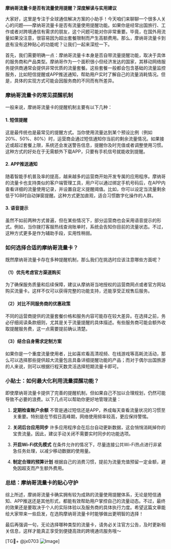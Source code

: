 **摩纳哥流量卡是否有流量使用提醒？深度解读与实用建议**

大家好，这里是专注于全球通信解决方案的小助手！今天咱们来聊聊一个很多人关心的问题——摩纳哥流量卡是否有流量使用提醒功能。如果你是经常出国旅行、工作或者对跨境通信有需求的朋友，这个问题可能对你非常重要。毕竟，在国外用流量如果没注意，很容易因为超出套餐限制而产生高额费用。那么，摩纳哥流量卡到底有没有这种贴心的功能呢？让我们一起来深挖一下。

首先，我们需要明确一点：摩纳哥流量卡本身是否自带流量提醒功能，取决于具体的服务商和产品类型。摩纳哥作为一个面积很小但经济发达的国家，其移动网络服务提供商通常会提供非常优质的流量套餐。这些套餐一般都会包含基础的流量监控服务，比如短信提醒或APP推送通知，帮助用户实时了解自己的流量消耗情况。但是，具体的实现方式可能会因服务商的不同而有所差异。

### **摩纳哥流量卡的常见提醒机制**
一般来说，摩纳哥流量卡的提醒机制主要有以下几种：

#### 1. **短信提醒**
这是最传统也是最常见的提醒方式。当你使用流量达到某个预设比例（例如20%、50%、80%）时，运营商会通过短信通知你当前的剩余流量情况。如果接近或超过套餐上限，系统还会发送警告信息，提醒你及时充值或者调整使用习惯。这种方式的好处在于无需额外下载APP，只要有手机信号就能收到提醒。

#### 2. **APP推送通知**
随着智能手机普及率的提高，越来越多的运营商开始开发专属的应用程序。摩纳哥的流量卡也支持类似的客户端管理工具，用户可以通过绑定手机号码后，在APP内查看详细的流量使用记录，并设置自定义提醒阈值。比如，你可以设定当流量剩余低于1GB时自动弹窗提醒。这种方式更加直观，适合习惯数字化操作的人群。

#### 3. **语音提示**
虽然不如前两种方式普遍，但在某些情况下，部分运营商也会采用语音提示的形式。例如，当你拨打客服热线查询账单时，系统会告知你目前的流量状态。不过，这种方式更多是作为辅助手段，实用性稍弱。

### **如何选择合适的摩纳哥流量卡？**
既然摩纳哥流量卡存在多种提醒机制，那么我们在挑选时应该注意哪些方面呢？

#### （1）优先考虑官方渠道购买
为了确保服务质量和后续保障，建议从摩纳哥当地授权的运营商网点或者官方网站购买流量卡。这样不仅可以获得完整的功能支持，还能享受正规售后服务。

#### （2）对比不同服务商的优惠政策
不同的运营商提供的流量套餐价格和服务内容可能存在较大差异。在选择之前，务必仔细阅读条款细则，尤其是关于流量提醒的具体描述。有些服务商可能会额外收取提醒服务费，这一点需要提前确认清楚。

#### （3）结合自身需求定制方案
如果你是一个重度流量使用者，比如喜欢看高清视频、在线游戏等高耗流活动，那么可以选择那些提供超大流量包且具备详细提醒功能的产品；而对于偶尔出国旅游的人来说，则可以根据行程天数灵活选择短期流量卡即可。

### **小贴士：如何最大化利用流量提醒功能？**
即使摩纳哥流量卡提供了完善的提醒机制，但如果自己不加以合理规划，仍然可能导致不必要的浪费。以下几点可以帮助你更好地管理流量：

1. **定期检查账户余额**
   不管是通过短信还是APP，养成每天查看流量状况的习惯至关重要。特别是在节假日高峰期，网络使用频率较高，更应保持警惕。

2. **关闭后台应用同步**
   许多应用程序会在后台自动更新数据，这会悄悄消耗掉你的宝贵流量。因此，建议手动关闭不需要实时同步的功能选项。

3. **开启Wi-Fi优先模式**
   在条件允许的情况下，尽量连接公共Wi-Fi热点进行非紧急任务处理，以减少移动数据的使用量。

4. **制定合理的预算计划**
   根据自己的消费习惯，提前为流量充值预留一定金额，避免因超支而产生额外费用。

### **总结：摩纳哥流量卡的贴心守护**
综上所述，摩纳哥流量卡确实拥有较为成熟的流量使用提醒体系，无论是短信通知、APP推送还是其他形式，都能有效帮助用户掌控自己的流量动态。不过，最终的效果还是要取决于个人的实际体验以及服务商的具体执行力度。希望这篇文章能给大家带来一些启发，在选购摩纳哥流量卡时能够做出更明智的选择！

最后再强调一句，无论选择哪种类型的流量卡，请务必关注官方公告，及时更新相关信息，这样才能真正享受到便捷高效的跨境通讯服务哦～  

[TG💪+ @jx0703 ![Image](https://github.com/user-attachments/assets/dbca1d08-cadb-493c-b0ec-ad6f7a83f270)]